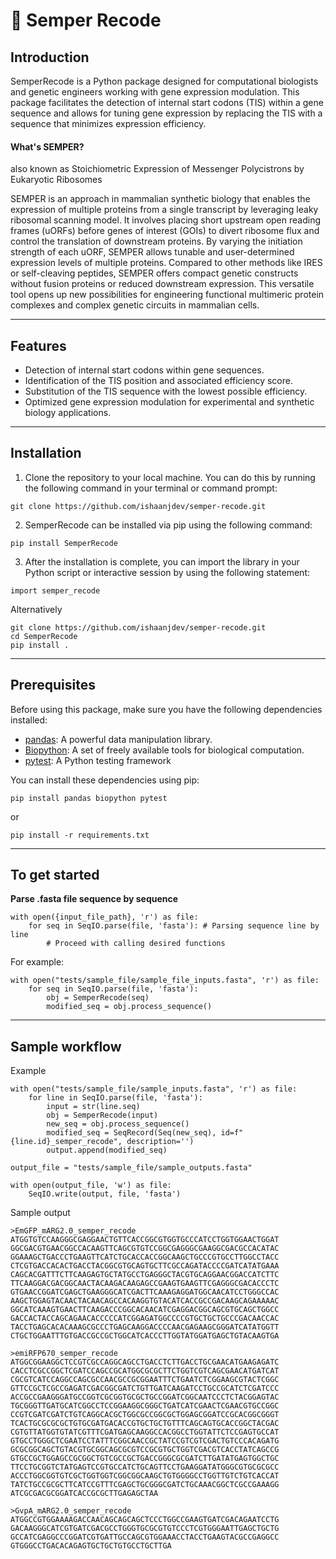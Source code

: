 # 🔬 Semper Recode

## Introduction

SemperRecode is a Python package designed for computational biologists and genetic engineers working with gene expression modulation. This package facilitates the detection of internal start codons (TIS) within a gene sequence and allows for tuning gene expression by replacing the TIS with a sequence that minimizes expression efficiency.

#### What's SEMPER?
also known as Stoichiometric Expression of Messenger Polycistrons by Eukaryotic Ribosomes

SEMPER is an approach in mammalian synthetic biology that enables the expression of multiple proteins from a single transcript by leveraging leaky ribosomal scanning model. It involves placing short upstream open reading frames (uORFs) before genes of interest (GOIs) to divert ribosome flux and control the translation of downstream proteins. By varying the initiation strength of each uORF, SEMPER allows tunable and user-determined expression levels of multiple proteins. Compared to other methods like IRES or self-cleaving peptides, SEMPER offers compact genetic constructs without fusion proteins or reduced downstream expression. This versatile tool opens up new possibilities for engineering functional multimeric protein complexes and complex genetic circuits in mammalian cells.

****

## Features

- Detection of internal start codons within gene sequences.
- Identification of the TIS position and associated efficiency score.
- Substitution of the TIS sequence with the lowest possible efficiency.
- Optimized gene expression modulation for experimental and synthetic biology applications.

****

## Installation

1. Clone the repository to your local machine. You can do this by running the following command in your terminal or command prompt:

```shell
git clone https://github.com/ishaanjdev/semper-recode.git
```

2. SemperRecode can be installed via pip using the following command:

```shell
pip install SemperRecode
```

3. After the installation is complete, you can import the library in your Python script or interactive session by using the following statement:

```shell
import semper_recode
```

Alternatively

```shell
git clone https://github.com/ishaanjdev/semper-recode.git
cd SemperRecode
pip install .
```

****

## Prerequisites

Before using this package, make sure you have the following dependencies installed:

- [pandas](https://pandas.pydata.org/): A powerful data manipulation library.
- [Biopython](https://biopython.org/): A set of freely available tools for biological computation.
- [pytest](https://docs.pytest.org/): A Python testing framework

You can install these dependencies using pip:

```shell
pip install pandas biopython pytest
```

or

```shell
pip install -r requirements.txt
```

***

## To get started
**Parse .fasta file sequence by sequence**

```shell
with open({input_file_path}, 'r') as file:
    for seq in SeqIO.parse(file, 'fasta'): # Parsing sequence line by line
        # Proceed with calling desired functions
```

For example:
```shell
with open("tests/sample_file/sample_file_inputs.fasta", 'r') as file:
    for seq in SeqIO.parse(file, 'fasta'):
        obj = SemperRecode(seq)
        modified_seq = obj.process_sequence()
```
****

## Sample workflow

Example 
```shell
with open("tests/sample_file/sample_inputs.fasta", 'r') as file:
    for line in SeqIO.parse(file, 'fasta'):
        input = str(line.seq)
        obj = SemperRecode(input)
        new_seq = obj.process_sequence()
        modified_seq = SeqRecord(Seq(new_seq), id=f"{line.id}_semper_recode", description='')
        output.append(modified_seq)

output_file = "tests/sample_file/sample_outputs.fasta"

with open(output_file, 'w') as file:
    SeqIO.write(output, file, 'fasta')
```

Sample output
```shell
>EmGFP_mARG2.0_semper_recode
ATGGTGTCCAAGGGCGAGGAACTGTTCACCGGCGTGGTGCCCATCCTGGTGGAACTGGAT
GGCGACGTGAACGGCCACAAGTTCAGCGTGTCCGGCGAGGGCGAAGGCGACGCCACATAC
GGAAAGCTGACCCTGAAGTTCATCTGCACCACCGGCAAGCTGCCCGTGCCTTGGCCTACC
CTCGTGACCACACTGACCTACGGCGTGCAGTGCTTCGCCAGATACCCCGATCATATGAAA
CAGCACGATTTCTTCAAGAGTGCTATGCCTGAGGGCTACGTGCAGGAACGGACCATCTTC
TTCAAGGACGACGGCAACTACAAGACAAGAGCCGAAGTGAAGTTCGAGGGCGACACCCTC
GTGAACCGGATCGAGCTGAAGGGCATCGACTTCAAAGAGGATGGCAACATCCTGGGCCAC
AAGCTGGAGTACAACTACAACAGCCACAAGGTGTACATCACCGCCGACAAGCAGAAAAAC
GGCATCAAAGTGAACTTCAAGACCCGGCACAACATCGAGGACGGCAGCGTGCAGCTGGCC
GACCACTACCAGCAGAACACCCCCATCGGAGATGGCCCCGTGCTGCTGCCCGACAACCAC
TACCTGAGCACACAAAGCGCCCTGAGCAAGGACCCCAACGAGAAGCGGGATCATATGGTT
CTGCTGGAATTTGTGACCGCCGCTGGCATCACCCTTGGTATGGATGAGCTGTACAAGTGA

>emiRFP670_semper_recode
ATGGCGGAAGGCTCCGTCGCCAGGCAGCCTGACCTCTTGACCTGCGAACATGAAGAGATC
CACCTCGCCGGCTCGATCCAGCCGCATGGCGCGCTTCTGGTCGTCAGCGAACATGATCAT
CGCGTCATCCAGGCCAGCGCCAACGCCGCGGAATTTCTGAATCTCGGAAGCGTACTCGGC
GTTCCGCTCGCCGAGATCGACGGCGATCTGTTGATCAAGATCCTGCCGCATCTCGATCCC
ACCGCCGAAGGGATGCCGGTCGCGGTGCGCTGCCGGATCGGCAATCCCTCTACGGAGTAC
TGCGGGTTGATGCATCGGCCTCCGGAAGGCGGGCTGATCATCGAACTCGAACGTGCCGGC
CCGTCGATCGATCTGTCAGGCACGCTGGCGCCGGCGCTGGAGCGGATCCGCACGGCGGGT
TCACTGCGCGCGCTGTGCGATGACACCGTGCTGCTGTTTCAGCAGTGCACCGGCTACGAC
CGTGTTATGGTGTATCGTTTCGATGAGCAAGGCCACGGCCTGGTATTCTCCGAGTGCCAT
GTGCCTGGGCTCGAATCCTATTTCGGCAACCGCTATCCGTCGTCGACTGTCCCACAGATG
GCGCGGCAGCTGTACGTGCGGCAGCGCGTCCGCGTGCTGGTCGACGTCACCTATCAGCCG
GTGCCGCTGGAGCCGCGGCTGTCGCCGCTGACCGGGCGCGATCTTGATATGAGTGGCTGC
TTCCTGCGGTCTATGAGTCCGTGCCATCTGCAGTTCCTGAAGGATATGGGCGTGCGCGCC
ACCCTGGCGGTGTCGCTGGTGGTCGGCGGCAAGCTGTGGGGCCTGGTTGTCTGTCACCAT
TATCTGCCGCGCTTCATCCGTTTCGAGCTGCGGGCGATCTGCAAACGGCTCGCCGAAAGG
ATCGCGACGCGGATCACCGCGCTTGAGAGCTAA

>GvpA_mARG2.0_semper_recode
ATGGCCGTGGAAAAGACCAACAGCAGCAGCTCCCTGGCCGAAGTGATCGACAGAATCCTG
GACAAGGGCATCGTGATCGACGCCTGGGTGCGCGTGTCCCTCGTGGGAATTGAGCTGCTG
GCCATCGAGGCCCGGATCGTGATTGCCAGCGTGGAAACCTACCTGAAGTACGCCGAGGCC
GTGGGCCTGACACAGAGTGCTGCTGTGCCTGCTTGA
```